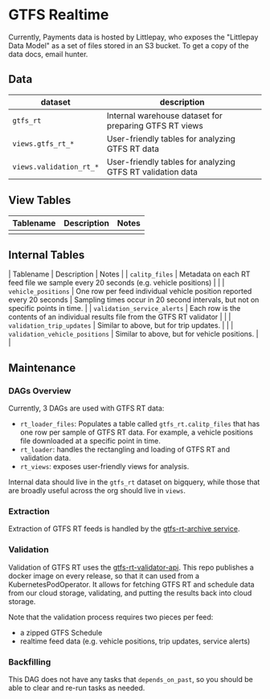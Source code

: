 # GTFS Realtime

Currently, Payments data is hosted by Littlepay, who exposes the "Littlepay Data Model" as a set of files stored in an S3 bucket. To get a copy of the data docs, email hunter.

## Data

| dataset | description |
| ------- | ----------- |
| `gtfs_rt` | Internal warehouse dataset for preparing GTFS RT views |
| `views.gtfs_rt_*` | User-friendly tables for analyzing GTFS RT data  |
| `views.validation_rt_*` | User-friendly tables for analyzing GTFS RT validation data |

## View Tables

| Tablename | Description | Notes |
|----- | -------- | -------|
| | | |

## Internal Tables

| Tablename | Description | Notes |
| `calitp_files` | Metadata on each RT feed file we sample every 20 seconds (e.g. vehicle positions) | |
| `vehicle_positions` | One row per feed individual vehicle position reported every 20 seconds | Sampling times occur in 20 second intervals, but not on specific points in time. |
| `validation_service_alerts` | Each row is the contents of an individual results file from the GTFS RT validator | |
| `validation_trip_updates` | Similar to above, but for trip updates. | |
| `validation_vehicle_positions` | Similar to above, but for vehicle positions. | |

## Maintenance

### DAGs Overview

Currently, 3 DAGs are used with GTFS RT data:

* `rt_loader_files`: Populates a table called `gtfs_rt.calitp_files` that has one row per
    sample of GTFS RT data. For example, a vehicle positions file downloaded at a specific point in time.
* `rt_loader`: handles the rectangling and loading of GTFS RT and validation data.
* `rt_views`: exposes user-friendly views for analysis.

Internal data should live in the `gtfs_rt` dataset on bigquery, while those that are
broadly useful across the org should live in `views`.

### Extraction

Extraction of GTFS RT feeds is handled by the [gtfs-rt-archive service](../services/gtfs-rt-archive.md).

### Validation

Validation of GTFS RT uses the [gtfs-rt-validator-api](https://github.com/cal-itp/gtfs-rt-validator-api).
This repo publishes a docker image on every release, so that it can used from a KubernetesPodOperator.
It allows for fetching GTFS RT and schedule data from our cloud storage, validating, and putting the results
back into cloud storage.

Note that the validation process requires two pieces per feed:

* a zipped GTFS Schedule
* realtime feed data (e.g. vehicle positions, trip updates, service alerts)

### Backfilling

This DAG does not have any tasks that `depends_on_past`, so you should be able to
clear and re-run tasks as needed.
